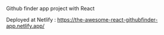 Github finder app project with React 

Deployed at Netlify : https://the-awesome-react-githubfinder-app.netlify.app/
